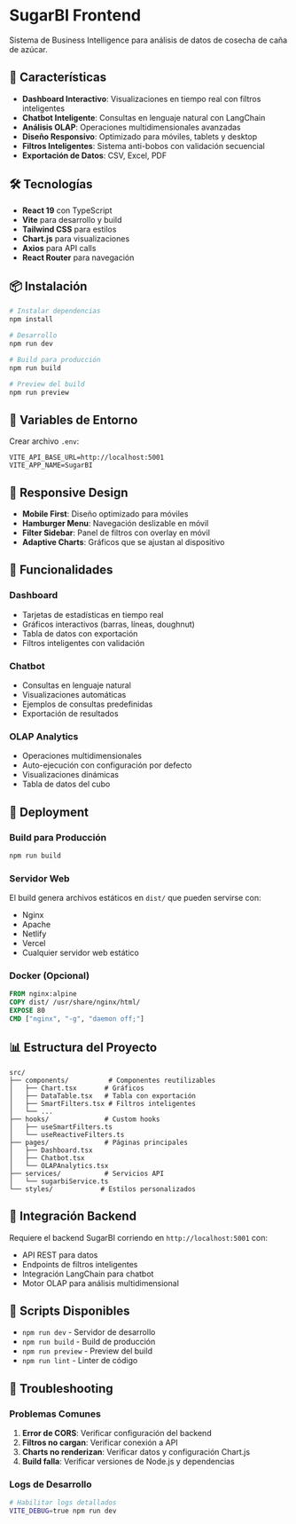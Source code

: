 # SugarBI Frontend

Sistema de Business Intelligence para análisis de datos de cosecha de caña de azúcar.

## 🚀 Características

- **Dashboard Interactivo**: Visualizaciones en tiempo real con filtros inteligentes
- **Chatbot Inteligente**: Consultas en lenguaje natural con LangChain
- **Análisis OLAP**: Operaciones multidimensionales avanzadas
- **Diseño Responsivo**: Optimizado para móviles, tablets y desktop
- **Filtros Inteligentes**: Sistema anti-bobos con validación secuencial
- **Exportación de Datos**: CSV, Excel, PDF

## 🛠️ Tecnologías

- **React 19** con TypeScript
- **Vite** para desarrollo y build
- **Tailwind CSS** para estilos
- **Chart.js** para visualizaciones
- **Axios** para API calls
- **React Router** para navegación

## 📦 Instalación

```bash
# Instalar dependencias
npm install

# Desarrollo
npm run dev

# Build para producción
npm run build

# Preview del build
npm run preview
```

## 🔧 Variables de Entorno

Crear archivo `.env`:

```env
VITE_API_BASE_URL=http://localhost:5001
VITE_APP_NAME=SugarBI
```

## 📱 Responsive Design

- **Mobile First**: Diseño optimizado para móviles
- **Hamburger Menu**: Navegación deslizable en móvil
- **Filter Sidebar**: Panel de filtros con overlay en móvil
- **Adaptive Charts**: Gráficos que se ajustan al dispositivo

## 🎯 Funcionalidades

### Dashboard
- Tarjetas de estadísticas en tiempo real
- Gráficos interactivos (barras, líneas, doughnut)
- Tabla de datos con exportación
- Filtros inteligentes con validación

### Chatbot
- Consultas en lenguaje natural
- Visualizaciones automáticas
- Ejemplos de consultas predefinidas
- Exportación de resultados

### OLAP Analytics
- Operaciones multidimensionales
- Auto-ejecución con configuración por defecto
- Visualizaciones dinámicas
- Tabla de datos del cubo

## 🚀 Deployment

### Build para Producción
```bash
npm run build
```

### Servidor Web
El build genera archivos estáticos en `dist/` que pueden servirse con:
- Nginx
- Apache
- Netlify
- Vercel
- Cualquier servidor web estático

### Docker (Opcional)
```dockerfile
FROM nginx:alpine
COPY dist/ /usr/share/nginx/html/
EXPOSE 80
CMD ["nginx", "-g", "daemon off;"]
```

## 📊 Estructura del Proyecto

```
src/
├── components/          # Componentes reutilizables
│   ├── Chart.tsx       # Gráficos
│   ├── DataTable.tsx   # Tabla con exportación
│   ├── SmartFilters.tsx # Filtros inteligentes
│   └── ...
├── hooks/              # Custom hooks
│   ├── useSmartFilters.ts
│   └── useReactiveFilters.ts
├── pages/              # Páginas principales
│   ├── Dashboard.tsx
│   ├── Chatbot.tsx
│   └── OLAPAnalytics.tsx
├── services/           # Servicios API
│   └── sugarbiService.ts
└── styles/            # Estilos personalizados
```

## 🔗 Integración Backend

Requiere el backend SugarBI corriendo en `http://localhost:5001` con:
- API REST para datos
- Endpoints de filtros inteligentes
- Integración LangChain para chatbot
- Motor OLAP para análisis multidimensional

## 📝 Scripts Disponibles

- `npm run dev` - Servidor de desarrollo
- `npm run build` - Build de producción
- `npm run preview` - Preview del build
- `npm run lint` - Linter de código

## 🐛 Troubleshooting

### Problemas Comunes

1. **Error de CORS**: Verificar configuración del backend
2. **Filtros no cargan**: Verificar conexión a API
3. **Charts no renderizan**: Verificar datos y configuración Chart.js
4. **Build falla**: Verificar versiones de Node.js y dependencias

### Logs de Desarrollo
```bash
# Habilitar logs detallados
VITE_DEBUG=true npm run dev
```